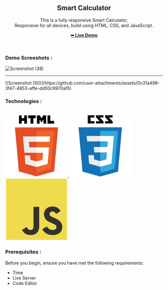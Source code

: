 <div align="center">

  <br />

  <h2 align="center">Smart Calculator</h2>

  This is a fully responsive Smart Calculator, <br />Responsive for all devices, build using HTML, CSS, and JavaScript.

  <a href="https://smartdigit.netlify.app/"><strong>➥ Live Demo</strong></a>

</div>

<br />

### Demo Screeshots :
![Screenshot (38)](https://github.com/user-attachments/assets/76f69b5f-10c8-4898-beca-839e275b3dff)


<hr/>
![Screenshot (50)](https://github.com/user-attachments/assets/0c31a498-3f47-4853-affe-dd50c9970a15)






### Technologies :
<br/>
<a href="https://www.w3.org/html/" target="_blank" rel="noreferrer" > <img src="https://raw.githubusercontent.com/devicons/devicon/master/icons/html5/html5-original-wordmark.svg" alt="html5" width="200" height="200" /> </a>
<a href="https://www.w3schools.com/css/" target="_blank" rel="noreferrer" > <img src="https://raw.githubusercontent.com/devicons/devicon/master/icons/css3/css3-original-wordmark.svg" alt="css3" width="200" height="200" /> </a>
 <a href="https://developer.mozilla.org/en-US/docs/Web/JavaScript" target="_blank" rel="noreferrer"> <img src="https://raw.githubusercontent.com/devicons/devicon/master/icons/javascript/javascript-original.svg" alt="javascript" width="200" height="200"/> </a>


### Prerequisites :

Before you begin, ensure you have met the following requirements:

* Time
* Live Server
* Code Editor
